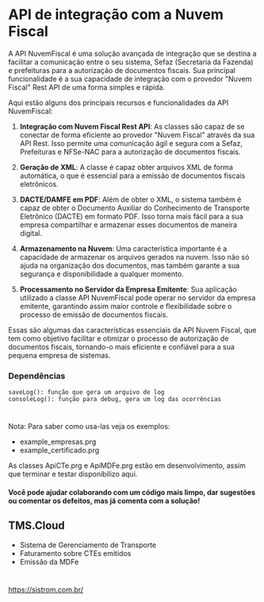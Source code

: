 # API de integração com a Nuvem Fiscal
A API NuvemFiscal é uma solução avançada de integração que se destina a facilitar a comunicação entre o seu sistema, Sefaz (Secretaria da Fazenda) e prefeituras para a autorização de documentos fiscais. Sua principal funcionalidade é a sua capacidade de integração com o provedor "Nuvem Fiscal" Rest API de uma forma simples e rápida.

Aqui estão alguns dos principais recursos e funcionalidades da API NuvemFiscal:

1. **Integração com Nuvem Fiscal Rest API**: As classes são capaz de se conectar de forma eficiente ao provedor "Nuvem Fiscal" através da sua API Rest. Isso permite uma comunicação ágil e segura com a Sefaz, Prefeituras e NFSe-NAC para a autorização de documentos fiscais.

2. **Geração de XML**: A classe é capaz obter arquivos XML de forma automática, o que é essencial para a emissão de documentos fiscais eletrônicos.

3. **DACTE/DAMFE em PDF**: Além de obter o XML, o sistema também é capaz de obter o Documento Auxiliar do Conhecimento de Transporte Eletrônico (DACTE) em formato PDF. Isso torna mais fácil para a sua empresa compartilhar e armazenar esses documentos de maneira digital.

4. **Armazenamento na Nuvem**: Uma característica importante é a capacidade de armazenar os arquivos gerados na nuvem. Isso não só ajuda na organização dos documentos, mas também garante a sua segurança e disponibilidade a qualquer momento.

5. **Processamento no Servidor da Empresa Emitente**: Sua aplicação utilizado a classe API NuvemFiscal pode operar no servidor da empresa emitente, garantindo assim maior controle e flexibilidade sobre o processo de emissão de documentos fiscais.

Essas são algumas das características essenciais da API Nuvem Fiscal, que tem como objetivo facilitar e otimizar o processo de autorização de documentos fiscais, tornando-o mais eficiente e confiável para a sua pequena empresa de sistemas.

### Dependências
    saveLog(): função que gera um arquivo de log
    consoleLog(): função para debug, gera um log das ocorrências

#
Nota: Para saber como usa-las veja os exemplos:
* example_empresas.prg
* example_certificado.prg

As classes ApiCTe.prg e ApiMDFe.prg estão em desenvolvimento, assim que terminar e testar disponibilizo aqui.
#### Você pode ajudar colaborando com um código mais limpo, dar sugestões ou comentar os defeitos, mas já comenta com a solução!

## TMS.Cloud
* Sistema de Gerenciamento de Transporte
* Faturamento sobre CTEs emitidos
* Emissão da MDFe
#
https://sistrom.com.br/